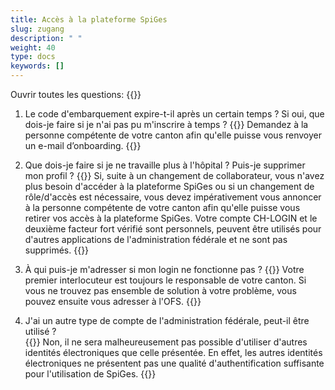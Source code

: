 ```yaml
---
title: Accès à la plateforme SpiGes
slug: zugang 
description: " "
weight: 40
type: docs
keywords: []
---
```


Ouvrir toutes les questions: {{<collapsibleGroupCommand groupId="zugang">}}

1. Le code d'embarquement expire-t-il après un certain temps ? Si oui, que dois-je faire si je n'ai pas pu m'inscrire à temps ? 
{{<collapsibleBlock groupId="zugang">}}
Demandez à la personne compétente de votre canton afin qu'elle puisse vous renvoyer un e-mail d’onboarding.
{{</collapsibleBlock>}}

2. Que dois-je faire si je ne travaille plus à l'hôpital ? Puis-je supprimer mon profil ?
{{<collapsibleBlock groupId="zugang">}}
Si, suite à un changement de collaborateur, vous n'avez plus besoin d'accéder à la plateforme SpiGes ou si un changement de rôle/d'accès est nécessaire, vous devez impérativement vous annoncer à la personne compétente de votre canton afin qu'elle puisse vous retirer vos accès à la plateforme SpiGes. Votre compte CH-LOGIN et le deuxième facteur fort vérifié sont personnels, peuvent être utilisés pour d'autres applications de l'administration fédérale et ne sont pas supprimés.
{{</collapsibleBlock>}}

3. À qui puis-je m'adresser si mon login ne fonctionne pas ?
{{<collapsibleBlock groupId="zugang">}}
Votre premier interlocuteur est toujours le responsable de votre canton. Si vous ne trouvez pas ensemble de solution à votre problème, vous pouvez ensuite vous adresser à l'OFS.
{{</collapsibleBlock>}}

4. J'ai un autre type de compte de l'administration fédérale, peut-il être utilisé ?  
{{<collapsibleBlock groupId="zugang">}}
Non, il ne sera malheureusement pas possible d'utiliser d'autres identités électroniques que celle présentée. En effet, les autres identités électroniques ne présentent pas une qualité d'authentification suffisante pour l'utilisation de SpiGes.
{{</collapsibleBlock>}}
